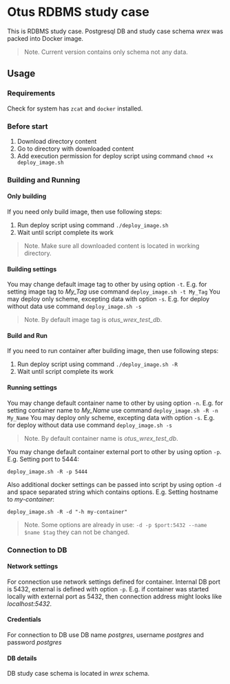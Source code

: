 # Otus RDBMS study case

This is RDBMS study case. Postgresql DB and study case schema *wrex* was packed into Docker image.

> Note. Current version contains only schema not any data.

## Usage

### Requirements
Check for system has `zcat` and `docker` installed.

### Before start
1. Download directory content
2. Go to directory with downloaded content
3. Add execution permission for deploy script using command `chmod +x deploy_image.sh`

### Building and Running
#### Only building
If you need only build image, then use following steps:

1. Run deploy script using command `./deploy_image.sh`
2. Wait until script complete its work

> Note. Make sure all downloaded content is located in working directory.

#### Building settings
You may change default image tag to other by using option `-t`. E.g. for setting image tag to *My_Tag* use command `deploy_image.sh -t My_Tag`
You may deploy only scheme, excepting data with option `-s`. E.g. for deploy without data use command `deploy_image.sh -s`

> Note. By default image tag is *otus_wrex_test_db*.

#### Build and Run
If you need to run container after building image, then use following steps:

1. Run deploy script using command `./deploy_image.sh -R`
2. Wait until script complete its work

#### Running settings
You may change default container name to other by using option `-n`. E.g. for setting container name to *My_Name* use command `deploy_image.sh -R -n My_Name`
You may deploy only scheme, excepting data with option `-s`. E.g. for deploy without data use command `deploy_image.sh -s`

> Note. By default container name is *otus_wrex_test_db*.

You may change default container external port to other by using option `-p`. E.g. Setting port to 5444:
```shell
deploy_image.sh -R -p 5444
```

Also additional docker settings can be passed into script by using option `-d` and space separated string which contains options. E.g. Setting hostname to *my-container*:
```shell
deploy_image.sh -R -d "-h my-container"
```

> Note. Some options are already in use: `-d -p $port:5432 --name $name $tag` they can not be changed.

### Connection to DB
#### Network settings
For connection use network settings defined for container. Internal DB port is 5432, external is defined with option `-p`. E.g. if container was started locally with external port as 5432, then connection address might looks like *localhost:5432*.

#### Credentials
For connection to DB use DB name *postgres*, username *postgres* and password *postgres*

#### DB details
DB study case schema is located in *wrex* schema.

